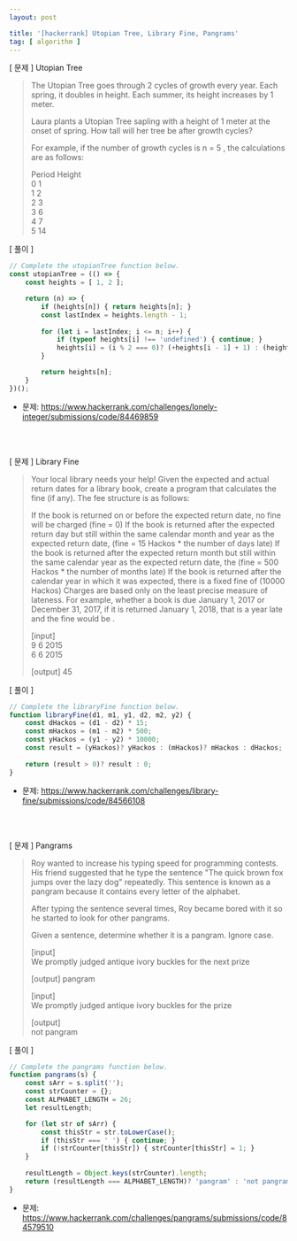 ```yaml
---
layout: post

title: '[hackerrank] Utopian Tree, Library Fine, Pangrams'
tag: [ algorithm ]
---
```


 
[ 문제 ] Utopian Tree
  
> The Utopian Tree goes through 2 cycles of growth every year. Each spring, it doubles in height. Each summer, its height increases by 1 meter.  
>  
> Laura plants a Utopian Tree sapling with a height of 1 meter at the onset of spring. How tall will her tree be after growth cycles?  
>  
> For example, if the number of growth cycles is n = 5 , the calculations are as follows:
> 
> Period  Height  
> 0          1  
> 1          2  
> 2          3  
> 3          6  
> 4          7  
> 5          14  

[ 풀이 ] 
```javascript
// Complete the utopianTree function below.
const utopianTree = (() => {
    const heights = [ 1, 2 ];

    return (n) => {
        if (heights[n]) { return heights[n]; }        
        const lastIndex = heights.length - 1;
        
        for (let i = lastIndex; i <= n; i++) {
            if (typeof heights[i] !== 'undefined') { continue; }
            heights[i] = (i % 2 === 0)? (+heights[i - 1] + 1) : (heights[i - 1] * 2);
        }

        return heights[n];
    }
})();
```

* 문제: https://www.hackerrank.com/challenges/lonely-integer/submissions/code/84469859   
 
 
 <br>
 <br>


[ 문제 ] Library Fine
  
> Your local library needs your help! Given the expected and actual return dates for a library book, create a program that calculates the fine (if any). The fee structure is as follows:  
>    
> If the book is returned on or before the expected return date, no fine will be charged (fine = 0)
> If the book is returned after the expected return day but still within the same calendar month and year as the expected return date, (fine = 15 Hackos * the number of days late)
> If the book is returned after the expected return month but still within the same calendar year as the expected return date, the (fine = 500 Hackos * the number of months late)
> If the book is returned after the calendar year in which it was expected, there is a fixed fine of (10000 Hackos)
> Charges are based only on the least precise measure of lateness. For example, whether a book is due January 1, 2017 or December 31, 2017, if it is returned January 1, 2018, that is a year late and the fine would be .
>  
> [input]  
> 9 6 2015  
> 6 6 2015  
>  
> [output]
> 45  

[ 풀이 ] 
```javascript
// Complete the libraryFine function below.
function libraryFine(d1, m1, y1, d2, m2, y2) {
    const dHackos = (d1 - d2) * 15;
    const mHackos = (m1 - m2) * 500;
    const yHackos = (y1 - y2) * 10000;
    const result = (yHackos)? yHackos : (mHackos)? mHackos : dHackos;
    
    return (result > 0)? result : 0;
}
```
  
* 문제: https://www.hackerrank.com/challenges/library-fine/submissions/code/84566108
  
<br>
<br>


[ 문제 ] Pangrams
  
> Roy wanted to increase his typing speed for programming contests. His friend suggested that he type the sentence "The quick brown fox jumps over the lazy dog" repeatedly. This sentence is known as a pangram because it contains every letter of the alphabet.  
>  
> After typing the sentence several times, Roy became bored with it so he started to look for other pangrams.  
>  
> Given a sentence, determine whether it is a pangram. Ignore case.  
>  
> [input]  
> We promptly judged antique ivory buckles for the next prize
>  
> [output]
> pangram
> 
> [input]  
> We promptly judged antique ivory buckles for the prize
>  
> [output]  
> not pangram


[ 풀이 ] 
```javascript
// Complete the pangrams function below.
function pangrams(s) {
    const sArr = s.split('');
    const strCounter = {};
    const ALPHABET_LENGTH = 26;
    let resultLength;

    for (let str of sArr) {
        const thisStr = str.toLowerCase();
        if (thisStr === ' ') { continue; }
        if (!strCounter[thisStr]) { strCounter[thisStr] = 1; }        
    }
    
    resultLength = Object.keys(strCounter).length;
    return (resultLength === ALPHABET_LENGTH)? 'pangram' : 'not pangram';
}
```
  
* 문제: https://www.hackerrank.com/challenges/pangrams/submissions/code/84579510

